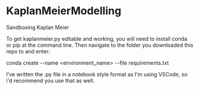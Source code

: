 # KaplanMeierModelling
Sandboxing Kaplan Meier

To get kaplanmeier.py editable and working, you will need to install conda or pip at the command line. Then navigate to the folder you downloaded this repo to and enter:

conda create --name <environment_name> --file requirements.txt

I've written the .py file in a notebook style format as I'm using VSCode, so i'd recommend you use that as well.
